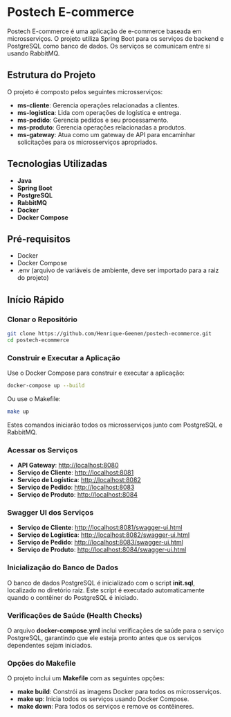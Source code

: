 # Postech E-commerce

Postech E-commerce é uma aplicação de e-commerce baseada em microsserviços. O projeto utiliza Spring Boot para os serviços de backend e PostgreSQL como banco de dados. Os serviços se comunicam entre si usando RabbitMQ.

## Estrutura do Projeto

O projeto é composto pelos seguintes microsserviços:

- **ms-cliente**: Gerencia operações relacionadas a clientes.
- **ms-logistica**: Lida com operações de logística e entrega.
- **ms-pedido**: Gerencia pedidos e seu processamento.
- **ms-produto**: Gerencia operações relacionadas a produtos.
- **ms-gateway**: Atua como um gateway de API para encaminhar solicitações para os microsserviços apropriados.

## Tecnologias Utilizadas

- **Java**
- **Spring Boot**
- **PostgreSQL**
- **RabbitMQ**
- **Docker**
- **Docker Compose**

## Pré-requisitos

- Docker
- Docker Compose
- .env (arquivo de variáveis de ambiente, deve ser importado para a raiz do projeto)

## Início Rápido

### Clonar o Repositório

```sh
git clone https://github.com/Henrique-Geenen/postech-ecommerce.git
cd postech-ecommerce
```

### Construir e Executar a Aplicação

Use o Docker Compose para construir e executar a aplicação:

```sh
docker-compose up --build
```

Ou use o Makefile:

```sh
make up
```

Estes comandos iniciarão todos os microsserviços junto com PostgreSQL e RabbitMQ.

### Acessar os Serviços

- **API Gateway**: [http://localhost:8080](http://localhost:8080)  
- **Serviço de Cliente**: [http://localhost:8081](http://localhost:8081)  
- **Serviço de Logística**: [http://localhost:8082](http://localhost:8082)  
- **Serviço de Pedido**: [http://localhost:8083](http://localhost:8083)  
- **Serviço de Produto**: [http://localhost:8084](http://localhost:8084)  

### Swagger UI dos Serviços

- **Serviço de Cliente**: [http://localhost:8081/swagger-ui.html](http://localhost:8081/swagger-ui.html)
- **Serviço de Logística**: [http://localhost:8082/swagger-ui.html](http://localhost:8082/swagger-ui.html)
- **Serviço de Pedido**: [http://localhost:8083/swagger-ui.html](http://localhost:8083/swagger-ui.html)
- **Serviço de Produto**: [http://localhost:8084/swagger-ui.html](http://localhost:8084/swagger-ui.html)

### Inicialização do Banco de Dados

O banco de dados PostgreSQL é inicializado com o script **init.sql**, localizado no diretório raiz. Este script é executado automaticamente quando o contêiner do PostgreSQL é iniciado.

### Verificações de Saúde (Health Checks)

O arquivo **docker-compose.yml** inclui verificações de saúde para o serviço PostgreSQL, garantindo que ele esteja pronto antes que os serviços dependentes sejam iniciados.

### Opções do Makefile

O projeto inclui um **Makefile** com as seguintes opções:

- **make build**: Constrói as imagens Docker para todos os microsserviços.
- **make up**: Inicia todos os serviços usando Docker Compose.
- **make down**: Para todos os serviços e remove os contêineres.
